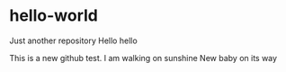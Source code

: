 # hello-world
Just another repository
Hello hello

This is a new github test.
I am walking on sunshine
New baby on its way 
